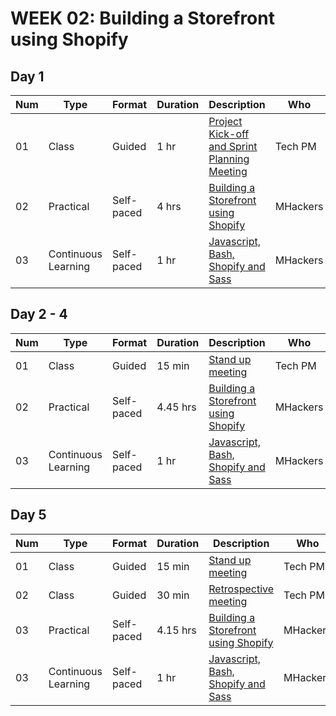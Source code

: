 # WEEK 02: Building a Storefront using Shopify

## Day 1

Num | Type | Format | Duration | Description | Who
-- | -- | -- | -- | -- | --
01 | Class |Guided | 1 hr | [Project Kick-off and Sprint Planning Meeting](https://github.com/magma-labs/MagmaHackers/blob/master/module-02/week-02/topics/kick-off-sprint-planning.md) | Tech PM
02 | Practical | Self-paced| 4 hrs | [Building a Storefront using Shopify]() | MHackers
03 | Continuous Learning | Self-paced | 1 hr | [Javascript, Bash, Shopify and Sass](https://github.com/magma-labs/MagmaHackers/blob/master/module-02/week-02/topics/cl-activity.md) | MHackers

## Day 2 - 4

Num | Type | Format | Duration | Description | Who
-- | -- | -- | -- | -- | --
01 | Class |Guided | 15 min | [Stand up meeting]() | Tech PM
02 | Practical | Self-paced| 4.45 hrs | [Building a Storefront using Shopify]() | MHackers
03 | Continuous Learning | Self-paced | 1 hr | [Javascript, Bash, Shopify and Sass](https://github.com/magma-labs/MagmaHackers/blob/master/module-02/week-02/topics/cl-activity.md) | MHackers

## Day 5

Num | Type | Format | Duration | Description | Who
-- | -- | -- | -- | -- | --
01 | Class |Guided | 15 min | [Stand up meeting]() | Tech PM
02 | Class |Guided | 30 min | [Retrospective meeting]() | Tech PM
03 | Practical | Self-paced| 4.15 hrs | [Building a Storefront using Shopify]() | MHackers
03 | Continuous Learning | Self-paced | 1 hr | [Javascript, Bash, Shopify and Sass](https://github.com/magma-labs/MagmaHackers/blob/master/module-02/week-02/topics/cl-activity.md) | MHackers
